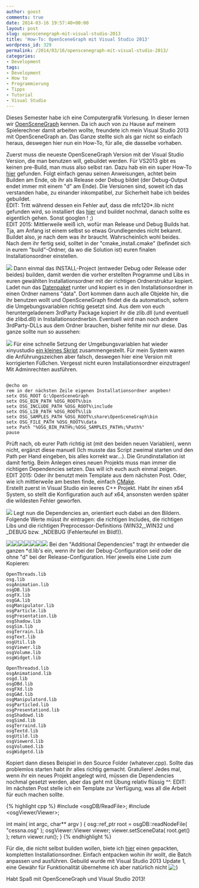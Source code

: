 ```yaml
---
author: goost
comments: true
date: 2014-03-16 19:57:40+00:00
layout: post
slug: openscenegraph-mit-visual-studio-2013
title: 'How-To: OpenSceneGraph mit Visual Studio 2013'
wordpress_id: 329
permalink: /2014/03/16/openscenegraph-mit-visual-studio-2013/
categories:
- Development
tags:
- Development
- How to
- Programmierung
- Tipps
- Tutorial
- Visual Studio
---
```


Dieses Semester habe ich eine Computergrafik Vorlesung. In dieser lernen wir [OpenSceneGraph](http://www.openscenegraph.com/) kennen. Da ich auch von zu Hause auf meinem Spielerechner damit arbeiten wollte, freundete ich mein Visual Studio 2013 mit OpenSceneGraph an. Das Ganze stellte sich als gar nicht so einfach heraus, deswegen hier nun ein How-To, für alle, die dasselbe vorhaben.



Zuerst muss die neueste OpenSceneGraph Version mit der Visual Studio Version, die man benutzen will, gebuildet werden. Für VS2013 gibt es keinen pre-Build, man muss also selbst ran. Dazu hab ein ein super How-To [hier](http://xinyustudio.wordpress.com/2014/02/25/building-openscenegraph-with-visual-studio-2013-2/#more-2905) gefunden. Folgt einfach genau seinen Anweisungen, achtet beim Builden am Ende, ob ihr als Release oder Debug bildet (der Debug-Output endet immer mit einem "d" am Ende). Die Versionen sind, soweit ich das verstanden habe, zu einander inkompatibel, zur Sicherheit habe ich beides gebuildet.  
EDIT: Tritt während dessen ein Fehler auf, dass die mfc120*.lib nicht gefunden wird, so installiert das [hier](http://www.microsoft.com/en-us/download/details.aspx?id=40770) und buildet nochmal, danach sollte es eigentlich gehen. Sonst googlen ! ;)  
EDIT 2015: Mittlerweile weiß ich, wofür man Release und Debug Builds hat. Tja, am Anfang ist einem selbst so etwas Grundlegendes nicht bekannt. Buildet also, je nach dem was ihr braucht. Wahrscheinlich wohl beides.  
Nach dem ihr fertig seid, solltet in der "cmake_install.cmake" (befindet sich in eurem "build"-Ordner, da wo die Solution ist) euren finalen Installationsordner einstellen.

[![](http://www.pgunited.de/wp-content/uploads/2014/03/cmake_install_folder.jpg)](http://www.pgunited.de/wp-content/uploads/2014/03/cmake_install_folder.jpg)
Dann einmal das INSTALL-Project (entweder Debug oder Release oder beides) builden, damit werden die vorher erstellten Programme und Libs in euren gewählten Installationsordner mit der richtigen Ordnerstruktur kopiert.
Ladet nun das [Datenpaket](http://www.openscenegraph.com/index.php/download-section/data) runter und kopiert es in den Installationsordner in einen Ordner namens "data". Dort kommen dann auch alle Objekte hin, die ihr benutzen wollt und OpenSceneGraph findet die da automatisch, sofern die Umgebungsvariablen richtig gesetzt sind.
Aus dem von euch heruntergeladenem 3rdParty Package kopiert ihr die zlib.dll (und eventuell die zlibd.dll) in Installationsordnerbin. Eventuell wird man noch andere 3rdParty-DLLs aus dem Ordner brauchen, bisher fehlte mir nur diese. Das ganze sollte nun so aussehen:

[![](http://www.pgunited.de/wp-content/uploads/2014/03/osg_folder_structure.jpg)](http://www.pgunited.de/wp-content/uploads/2014/03/osg_folder_structure.jpg)
Für eine schnelle Setzung der Umgebungsvariablen hat wieder xinyustudio [ein kleines Skript](http://xinyustudio.wordpress.com/2013/06/03/installing-openscenegraph-osg-on-windows/) zusammengestellt. Für mein System waren die Anführungszeichen aber falsch, deswegen hier eine Version mit korrigierten Füßchen. Vergesst nicht euren Installationsordner einzutragen! Mit Adminrechten ausführen.

``` batch

@echo on
rem in der nächsten Zeile eigenen Installationsordner angeben!
setx OSG_ROOT G:\OpenSceneGraph
setx OSG_BIN_PATH %OSG_ROOT%\bin
setx OSG_INCLUDE_PATH %OSG_ROOT%\include
setx OSG_LIB_PATH %OSG_ROOT%\lib
setx OSG_SAMPLES_PATH %OSG_ROOT%\share\OpenSceneGraph\bin
setx OSG_FILE_PATH %OSG_ROOT%\data
setx Path "%OSG_BIN_PATH%;%OSG_SAMPLES_PATH%;%Path%"
pause

```

Prüft nach, ob eurer Path richtig ist (mit den beiden neuen Variablen), wenn nicht, ergänzt diese manuell (Ich musste das Script zweimal starten und den Path per Hand eingeben, bis alles korrekt war…).
Die Grundinstallation ist damit fertig.
Beim Anlegen eines neuen Projekts muss man immer die richtigen Dependencies setzen. Das will ich euch auch einmal zeigen.  
EDIT 2015: Oder ihr benutzt mein Template aus dem nächsten Post. Oder, wie ich mittlerweile am besten finde, einfach [CMake](http://www.cmake.org/).  
Erstellt zuerst in Visual Studio ein leeres C++ Projekt.
Habt ihr einen x64 System, so stellt die Konfiguration auch auf x64, ansonsten werden später die wildesten Fehler geworfen.

[![](http://www.pgunited.de/wp-content/uploads/2014/03/VS_x64.jpg)](http://www.pgunited.de/wp-content/uploads/2014/03/VS_x64.jpg)
Legt nun die Dependencies an, orientiert euch dabei an den Bildern. Folgende Werte müsst ihr eintragen: die richtigen Includes, die richtigen Libs und die richtigen Preprocessor-Definitions (WIN32,_WIN32 und _DEBUG bzw. _NDEBUG (Fehlerteufel im Bild!)). 

[![](http://www.pgunited.de/wp-content/uploads/2014/03/VS_Properties_where.jpg)](http://www.pgunited.de/wp-content/uploads/2014/03/VS_Properties_where.jpg)[![](http://www.pgunited.de/wp-content/uploads/2014/03/VS_Properties_preprocessor_release.jpg)](http://www.pgunited.de/wp-content/uploads/2014/03/VS_Properties_preprocessor_release.jpg)[![](http://www.pgunited.de/wp-content/uploads/2014/03/VS_Properties_include.jpg)](http://www.pgunited.de/wp-content/uploads/2014/03/VS_Properties_include.jpg)[![](http://www.pgunited.de/wp-content/uploads/2014/03/VS_Properties_additional_libs_d.jpg)](http://www.pgunited.de/wp-content/uploads/2014/03/VS_Properties_additional_libs_d.jpg)[![](http://www.pgunited.de/wp-content/uploads/2014/03/VS_Properties_preprocessor.jpg)](http://www.pgunited.de/wp-content/uploads/2014/03/VS_Properties_preprocessor.jpg)[![](http://www.pgunited.de/wp-content/uploads/2014/03/VS_Properties_libs.jpg)](http://www.pgunited.de/wp-content/uploads/2014/03/VS_Properties_libs.jpg)[![](http://www.pgunited.de/wp-content/uploads/2014/03/VS_Properties_additional_libs.jpg)](http://www.pgunited.de/wp-content/uploads/2014/03/VS_Properties_additional_libs.jpg)
Bei den "Additional Dependencies" tragt ihr entweder die ganzen *d.lib's ein, wenn ihr bei der Debug-Configuration seid oder die ohne "d" bei der Release-Configuration. Hier jeweils eine Liste zum Kopieren:

~~~~
OpenThreads.lib
osg.lib
osgAnimation.lib
osgDB.lib
osgFX.lib
osgGA.lib
osgManipulator.lib
osgParticle.lib
osgPresentation.lib
osgShadow.lib
osgSim.lib
osgTerrain.lib
osgText.lib
osgUtil.lib
osgViewer.lib
osgVolume.lib
osgWidget.lib
~~~~~~

~~~~
OpenThreadsd.lib
osgAnimationd.lib
osgd.lib
osgDBd.lib
osgFXd.lib
osgGAd.lib
osgManipulatord.lib
osgParticled.lib
osgPresentationd.lib
osgShadowd.lib
osgSimd.lib
osgTerraind.lib
osgTextd.lib
osgUtild.lib
osgViewerd.lib
osgVolumed.lib
osgWidgetd.lib
~~~~~~
Kopiert dann dieses Beispiel in den Source Folder (whatever.cpp). Sollte das problemlos starten habt ihr alles richtig gemacht. Gratuliere! Jedes mal, wenn ihr ein neues Projekt angelegt wird, müssen die Dependencies nochmal gesetzt werden, aber das geht mit Übung relativ flüssig ^^. EDIT: Im nächsten Post stelle ich ein Template zur Verfügung, was all die Arbeit für euch machen sollte.

{% highlight cpp %}
#include <osgDB/ReadFile>;
#include <osgViewer/Viewer>;

int main( int argc, char** argv )
{
osg::ref_ptr root = osgDB::readNodeFile( "cessna.osg" );
osgViewer::Viewer viewer;
viewer.setSceneData( root.get() );
return viewer.run();
}
{% endhighlight %}


Für die, die nicht selbst builden wollen, biete ich [hier](https://dl.dropboxusercontent.com/u/19662246/OpenSceneGraph.7z) einen gepackten, kompletten Installationsordner. Einfach entpacken wohin ihr wollt, die Batch anpassen und ausführen. Gebuild wurde mit Visual Studio 2013 Update 1, eine Gewähr für Funktionalität übernehme ich aber natürlich nicht ![;)](http://www.pgunited.de/wp-includes/images/smilies/icon_wink.gif)




Habt Spaß mit OpenSceneGraph und Visual Studio 2013!

